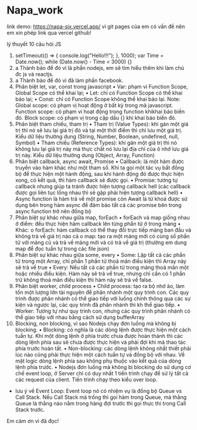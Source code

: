 # Napa_work
link demo: https://napa-six.vercel.app/
vì git pages của em có vấn đề nên em xin phép link qua vercel github! 

lý thuyết 10 câu hỏi JS

1. setTimeout(() => {
  console.log("Hello!!!");
}, 1000);
var Time = Date.now();
while (Date.now() - Time < 3000) {}
2. a Thành bảo để đó vì là phần nodejs, em sẽ tìm hiểu thêm khi làm chủ đc js và reactjs.
3. a Thành bảo để đó vì đã làm phần facebook.
4. Phân biệt let, var, const trong javascript
•	Var: phạm vi Function Scope, Global Scope có thể khai lại; 
•	Let: chỉ có Function Scope có thể khai báo lại;
•	Const: chỉ có Function Scope không thể khai báo lại.
Note: 
Global scope: có phạm vị hoạt động ở bất kỳ trong mã javascript. 
Function scope: có phạm vi hoạt động trong function khikhai báo biến đó. 
Block scope: có phạm vị trong cặp dấu {} khi khai báo biến đó.
5. Phân biệt tham chiếu, tham trị
•	Tham trị (Value Types): khi gán một giá trị thì nó sẽ lưu lại giá trị đó và tại một thời điểm thì chỉ lưu một giá trị. Kiểu dữ liệu thường dung (String, Number, Boolean, undefined, null, Symbol)
•	Tham chiếu (Reference Types): khi gán một giá trị thì nó không lưu lại giá trị này mà thực chất nó lưu lại địa chỉ của ô nhớ lưu giá trị này. Kiểu dữ liệu thường dung (Object, Array, Function)
6. Phân biệt callback, async await, Promise 
•	Callback: là một hàm được truyền vào hàm khác như một tham số. Khi ta gọi một tác vụ bất đồng bộ để thực hiện một hành động, sau khi hành động đó được thực hiện xong, có kết quả, thì hàm callback sẽ được gọi.
•	Promise: tương tự callback nhưng giúp ta tránh được hiện tượng callback hell (các callback được gọi liên tục lồng nhau thì sẽ gặp phải hiện tượng callback hell)
•	Async function là hàm trả về một promise còn Await là từ khoá được sử dụng bên trong hàm async để đảm bảo tất cả các promise bên trong async function trở nên đồng bộ
7. Phân biệt sự khác nhau giữa map, forEach 
•	forEach và map giống nhau ở điểm: đều thực hiện hàm callback lên từng phẩn tử ở trong mảng
•	Khác: 
o	forEach: hàm callback có thể thay đổi trực tiếp mảng ban đầu và không trả về giá trị nào cả
o	map: tạo ra một mảng mới có cùng số phần tử với mảng cũ và trả về mảng mới và có trả về giá trị (thường em dung map để đọc tuần tự trong các file json) 
8. Phân biệt sự khác nhau giữa some, every 
•	Some: Lặp tất cả các phần tử trong một Array, chỉ phần 1 phần tử thoả mãn điều kiện thì Array này sẽ trả về true
•	Every: Nếu tất cả các phần tử trong mảng thoả mãn một hoặc nhiều điều kiện. Hàm này sẽ trả về true, nhưng chỉ cần có 1 phần trử không thoả mãn điều kiện thì hàm này sẽ trả về false.
9. Phân biệt worker, child process 
•	Child process: tạo ra bộ nhớ ảo, làm tốn một lượng lớn tài nguyên để phân nhánh một quy trình con. Các quy trình được phân nhánh có thể giao tiếp với luồng chính thông qua các sự kiện và ngược lại, các quy trình đã phân nhánh thì kh thể giao tiếp.
•	Worker: Tương tự như quy trình con, nhưng các quy trình phân nhánh có thể giao tiếp với nhau bằng cách sử dụng bufferArray
10. Blocking, non blocking, vì sao Nodejs chạy đơn luồng mà không bị blocking.
•	Blocking: có nghĩa là các dòng lệnh được thực hiện một cách tuần tự. Khi một dòng lệnh ở phía trước chưa được hoàn thành thì các dòng lệnh phía sau sẽ chưa được thực hiện và phải đợi khi mà thao tác phía trước hoàn tất.
•	Non-blocking: các dòng lệnh không nhất thiết phải lúc nào cũng phải thực hiện một cách tuần tự và đồng bộ với nhau. Về mặt logic dòng lệnh phía sau không phụ thuộc vào kết quả của dòng lệnh phía trước.
•	Nodejs đơn luồng mà không bị blocking do sử dụng cơ chế event loop, ở Server chỉ có duy nhất 1 tiến trình chạy để sử lý tất cả các request của client. Tiến trình chạy theo kiểu over loop. 
- lưu ý về Event Loop: Event loop nó có nhiệm vụ là đồng bộ Queue vs Call Stack. Nếu Call Stack mà trống thì gọi hàm trong Queue, mà thằng Queue là thằng nào nằm trong hàng đợi trước thì gọi thực thi trong Call Stack trước.

Em cảm ơn vì đã đọc!
